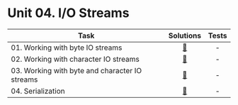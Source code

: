 # Unit 04. I/O Streams

| Task | Solutions | Tests |
|------|:---------:|:-----:|
| 01. Working with byte IO streams| [:link:](unit_04/src/main/resources/com/github/leo_scream/java_se_course/unit_04/task_01/) | - |
| 02. Working with character IO streams | [:link:](unit_04/src/main/resources/com/github/leo_scream/java_se_course/unit_04/task_02/) | - |
| 03. Working with byte and character IO streams | [:link:](unit_04/src/main/resources/com/github/leo_scream/java_se_course/unit_04/task_03/) | - |
| 04. Serialization | [:link:](unit_04/src/main/resources/com/github/leo_scream/java_se_course/unit_04/task_04/) | - |
